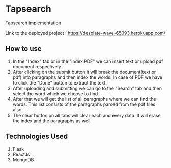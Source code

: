 # Tapsearch
Tapsearch implementation

Link to the deployed project : https://desolate-wave-65093.herokuapp.com/

## How to use
1. In the "Index" tab or in the "Index PDF" we can insert text or upload pdf document respectively. 
2. After clicking on the submit button it will break the document(text or pdf) into paragraphs and then index the words. In case of PDF we have to click the "Done" button to extract the text.
3. After uploading and submitting we can go to the "Search" tab and then select the word which we choose to find.
4. After that we will get the list of all paragraphs where we can find the words. This list consists of the paragraphs parsed from the pdf files also.
5. The clear button on all tabs will clear each and every data. It will erase the index and the paragraphs as well

## Technologies Used 
1. Flask
2. ReactJs
3. MongoDB
